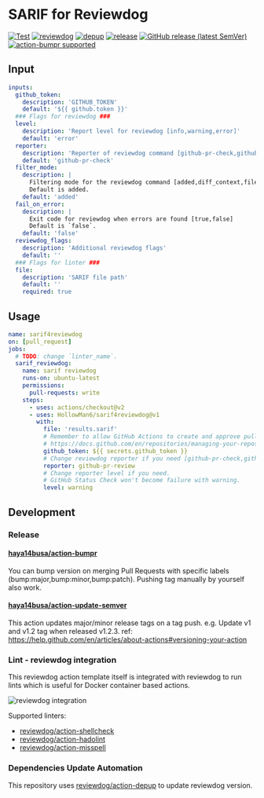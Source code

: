 # SARIF for Reviewdog
[![Test](https://github.com/HollowMan6/sarif4reviewdog/workflows/Test/badge.svg)](https://github.com/HollowMan6/sarif4reviewdog/actions?query=workflow%3ATest)
[![reviewdog](https://github.com/HollowMan6/sarif4reviewdog/workflows/reviewdog/badge.svg)](https://github.com/HollowMan6/sarif4reviewdog/actions?query=workflow%3Areviewdog)
[![depup](https://github.com/HollowMan6/sarif4reviewdog/workflows/depup/badge.svg)](https://github.com/HollowMan6/sarif4reviewdog/actions?query=workflow%3Adepup)
[![release](https://github.com/HollowMan6/sarif4reviewdog/workflows/release/badge.svg)](https://github.com/HollowMan6/sarif4reviewdog/actions?query=workflow%3Arelease)
[![GitHub release (latest SemVer)](https://img.shields.io/github/v/release/HollowMan6/sarif4reviewdog?logo=github&sort=semver)](https://github.com/HollowMan6/sarif4reviewdog/releases)
[![action-bumpr supported](https://img.shields.io/badge/bumpr-supported-ff69b4?logo=github&link=https://github.com/haya14busa/action-bumpr)](https://github.com/haya14busa/action-bumpr)
## Input

```yaml
inputs:
  github_token:
    description: 'GITHUB_TOKEN'
    default: '${{ github.token }}'
  ### Flags for reviewdog ###
  level:
    description: 'Report level for reviewdog [info,warning,error]'
    default: 'error'
  reporter:
    description: 'Reporter of reviewdog command [github-pr-check,github-pr-review].'
    default: 'github-pr-check'
  filter_mode:
    description: |
      Filtering mode for the reviewdog command [added,diff_context,file,nofilter].
      Default is added.
    default: 'added'
  fail_on_error:
    description: |
      Exit code for reviewdog when errors are found [true,false]
      Default is `false`.
    default: 'false'
  reviewdog_flags:
    description: 'Additional reviewdog flags'
    default: ''
  ### Flags for linter ###
  file:
    description: 'SARIF file path'
    default: ''
    required: true
```

## Usage
```yaml
name: sarif4reviewdog
on: [pull_request]
jobs:
  # TODO: change `linter_name`.
  sarif_reviewdog:
    name: sarif reviewdog
    runs-on: ubuntu-latest
    permissions:
      pull-requests: write
    steps:
      - uses: actions/checkout@v2
      - uses: HollowMan6/sarif4reviewdog@v1
        with:
          file: 'results.sarif'
          # Remember to allow GitHub Actions to create and approve pull requests
          # https://docs.github.com/en/repositories/managing-your-repositorys-settings-and-features/enabling-features-for-your-repository/managing-github-actions-settings-for-a-repository#preventing-github-actions-from-creating-or-approving-pull-requests
          github_token: ${{ secrets.github_token }}
          # Change reviewdog reporter if you need [github-pr-check,github-check,github-pr-review].
          reporter: github-pr-review
          # Change reporter level if you need.
          # GitHub Status Check won't become failure with warning.
          level: warning
```

## Development

### Release

#### [haya14busa/action-bumpr](https://github.com/haya14busa/action-bumpr)
You can bump version on merging Pull Requests with specific labels (bump:major,bump:minor,bump:patch).
Pushing tag manually by yourself also work.

#### [haya14busa/action-update-semver](https://github.com/haya14busa/action-update-semver)

This action updates major/minor release tags on a tag push. e.g. Update v1 and v1.2 tag when released v1.2.3.
ref: https://help.github.com/en/articles/about-actions#versioning-your-action

### Lint - reviewdog integration

This reviewdog action template itself is integrated with reviewdog to run lints
which is useful for Docker container based actions.

![reviewdog integration](https://user-images.githubusercontent.com/3797062/72735107-7fbb9600-3bde-11ea-8087-12af76e7ee6f.png)

Supported linters:

- [reviewdog/action-shellcheck](https://github.com/reviewdog/action-shellcheck)
- [reviewdog/action-hadolint](https://github.com/reviewdog/action-hadolint)
- [reviewdog/action-misspell](https://github.com/reviewdog/action-misspell)

### Dependencies Update Automation
This repository uses [reviewdog/action-depup](https://github.com/reviewdog/action-depup) to update
reviewdog version.
